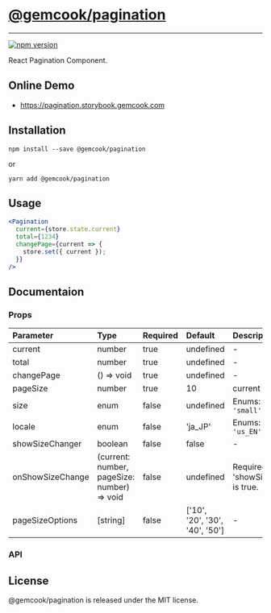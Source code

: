 # [@gemcook/pagination](https://pagination.storybook.gemcook.com)

---

[![npm version](https://badge.fury.io/js/%40gemcook%2Fpagination.svg)](https://badge.fury.io/js/%40gemcook%2Fpagination)

React Pagination Component.

## Online Demo

* https://pagination.storybook.gemcook.com

## Installation

```shell
npm install --save @gemcook/pagination
```

or

```shell
yarn add @gemcook/pagination
```

## Usage

```jsx
<Pagination
  current={store.state.current}
  total={1234}
  changePage={current => {
    store.set({ current });
  }}
/>
```

## Documentaion

### Props

| **Parameter**    | **Type**                                    | **Required** | **Default**                    | **Description**                          |
| :--------------- | :------------------------------------------ | :----------- | :----------------------------- | :--------------------------------------- |
| current          | number                                      | true         | undefined                      | \-                                       |
| total            | number                                      | true         | undefined                      | \-                                       |
| changePage       | () => void                                  | true         | undefined                      | \-                                       |
| pageSize         | number                                      | true         | 10                             | current page size.                       |
| size             | enum                                        | false        | undefined                      | Enums: `'mini'` `'small'`                |
| locale           | enum                                        | false        | 'ja_JP'                        | Enums: `'ja_JP'` `'us_EN'`               |
| showSizeChanger  | boolean                                     | false        | false                          | \-                                       |
| onShowSizeChange | (current: number, pageSize: number) => void | false        | undefined                      | Required when 'showSizeChanger' is true. |
| pageSizeOptions  | [string]                                    | false        | ['10', '20', '30', '40', '50'] | \-                                       |

### API

## License

@gemcook/pagination is released under the MIT license.
